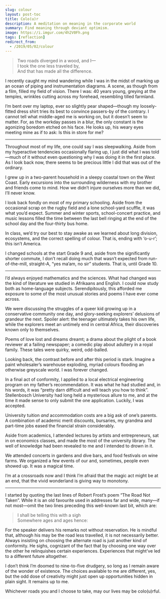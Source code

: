 ```yaml
---
slug: colour
layout: post-toc
title: Colo(u)r
description: A meditation on meaning in the corporate world
summary: Find meaning through deviant optimism.
image: https://i.imgur.com/4h2V0Fh.png
tags: [reflection]
redirect_from:
  - /2019/05/02/colour
---
```


> Two roads diverged in a wood, and I—<br>
> I took the one less traveled by,<br>
> And that has made all the difference.

I recently caught my mind wandering while I was in the midst of marking up an
ocean of piping and instrumentation diagrams.
A scene, as though from a film, filled my field of vision.
There I was: 40 years young, greying at the temples, wrinkles cutting across my
forehead, resembling tilled farmland.

I’m bent over my laptop, ever so slightly pear shaped—though my loosely-fitted
dress shirt tries its best to convince passers-by of the contrary.
I cannot tell what middle-aged me is working on, but it doesn’t seem to matter.
For, as the workday passes in a blur, the only constant is the agonizing boredom
etched on his face.
He looks up, his weary eyes meeting mine as if to ask: Is this in store for me?

<hr>

Throughout most of my life, one could say I was sleepwalking.
Aside from my hyperactive tendencies occasionally flaring up, I just did what I
was told—much of it without even questioning why I was doing it in the first
place.
As I look back now, there seems to be precious little I did that was out of the
ordinary.

I grew up in a two-parent household in a sleepy coastal town on the West Coast.
Early excursions into the surrounding wilderness with my brother and friends
come to mind.
How we didn’t injure ourselves more than we did, I’ll never know.

I look back fondly on most of my primary schooling.
Aside from the occasional scrap on the rugby field and a lone school-yard
scuffle, it was what you’d expect.
Summer and winter sports, school-concert practice, and music lessons filled the
time between the last bell ringing at the end of the school day and the
four-thirty bus home.

In class, we’d try our best to stay awake as we learned about long division,
ecosystems, and the correct spelling of colour.
That is, ending with ‘o-u-r’;
this isn’t America.

I changed schools at the start Grade 9 and, aside from the significantly shorter
commute, I don’t recall doing much that wasn’t expected from run-of-the-mill,
straight-A, “yes ma’am, no sir” students.
That is, until Grade 10.

<hr>

I’d always enjoyed mathematics and the sciences.
What had changed was the kind of literature we studied in Afrikaans and English.
I could now study both as home-language subjects.
Serendipitously, this afforded me exposure to some of the most unusual stories
and poems I have ever come across.

We were discussing the struggles of a queer kid growing up in a conservative
community one day, and glory-seeking explorers’ delusions of grandeur the next.
Spoiler alert: the teenager ultimately takes his own life, while the explorers
meet an untimely end in central Africa, their discoveries known only to
themselves.

Poems of love lost and dreams dreamt; a drama about the plight of a book
reviewer at a failing newspaper; a comedic play about adultery in a royal
family.
These tales were quirky, weird, odd-balled.

Looking back, the contrast before and after this period is stark.
Imagine a paint wholesaler’s warehouse exploding, myriad colours flooding
an otherwise greyscale world.
I was forever changed.

In a final act of conformity, I applied to a local electrical engineering
program on my father’s recommendation. It was what he had studied and, in his
words, it was “pretty darn difficult and will teach you how to think”.
Stellenbosch University had long held a mysterious allure to me, and at the time
it made sense to only submit the one application.
Luckily, I was accepted.

University tuition _and_ accommodation costs are a big ask of one’s parents.
A combination of academic merit discounts, bursaries, my grandma and part-time jobs
eased the financial strain considerably.

Aside from academics, I attended lectures by artists and entrepreneurs, sat in
on economics classes, and made the most of the university library. The well of
knowledge had been revealed to me and I intended to drown in it.

We attended concerts in gardens and dive bars, and food festivals on wine farms.
We organized a few events of our and, sometimes, people even showed up.
It was a magical time.

I’m at a crossroads now and I think I’m afraid that the magic act might be at an
end, that the vivid wonderland is giving way to monotony.

<hr>

I started by quoting the last lines of Robert Frost’s poem “The Road Not Taken”.
While it is an old favourite used in addresses far and wide, many—if not
most—omit the two lines preceding this well-known last bit, which are:

> I shall be telling this with a sigh <br>
> Somewhere ages and ages hence:

For the speaker delivers his remarks not without reservation. He is mindful
that, although his may be the road less travelled, it is not necessarily better.
Always insisting on choosing the alternate road is just another kind of
conformity. He sighs, cognizant of the fact that by choosing one way over the
other he relinquishes certain experiences. Experiences that might’ve led to a
different future altogether.

I don’t think I’m doomed to nine-to-five drudgery, so long as I remain aware of
the wonder of existence. The choices available to me are different, yes, but the
odd dose of creativity might just open up opportunities hidden in plain sight.
It remains up to me.

Whichever roads you and I choose to take, may our lives may be colo(u)rful.
